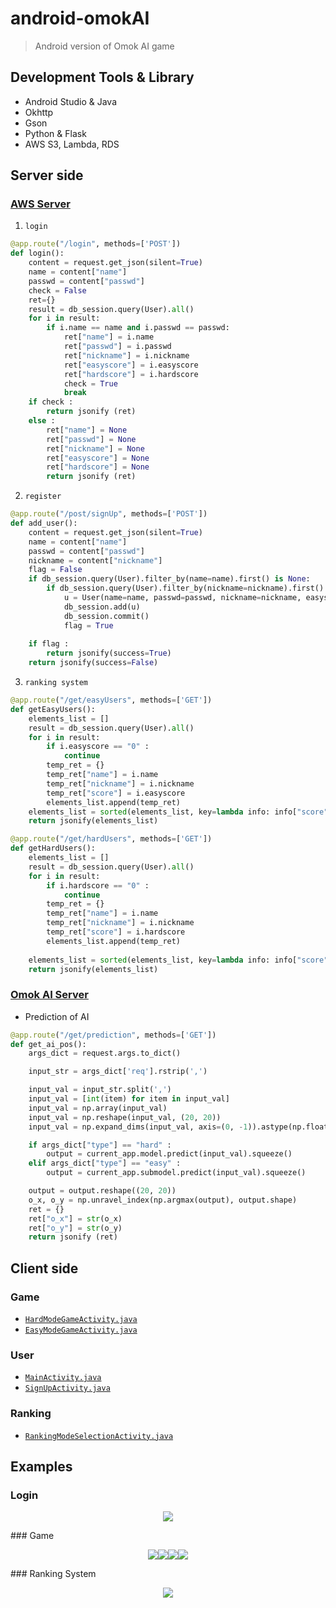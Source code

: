 # android-omokAI
> Android version of Omok AI game

## Development Tools & Library
* Android Studio & Java
* Okhttp
* Gson
* Python & Flask
* AWS S3, Lambda, RDS

## Server side
### [AWS Server](https://github.com/softho0n/android-omokAI/blob/main/server/aws_server.py)
1. `login`
```python
@app.route("/login", methods=['POST'])
def login():
	content = request.get_json(silent=True)
	name = content["name"]
	passwd = content["passwd"]
	check = False
	ret={}
	result = db_session.query(User).all()
	for i in result:
		if i.name == name and i.passwd == passwd:
			ret["name"] = i.name
			ret["passwd"] = i.passwd
			ret["nickname"] = i.nickname
			ret["easyscore"] = i.easyscore
			ret["hardscore"] = i.hardscore
			check = True
			break
	if check :
		return jsonify (ret)
	else :
		ret["name"] = None
		ret["passwd"] = None
		ret["nickname"] = None
		ret["easyscore"] = None
		ret["hardscore"] = None
		return jsonify (ret)
```
2. `register`
```python
@app.route("/post/signUp", methods=['POST'])
def add_user():
    content = request.get_json(silent=True)
    name = content["name"]
    passwd = content["passwd"]
    nickname = content["nickname"]
    flag = False
    if db_session.query(User).filter_by(name=name).first() is None:
        if db_session.query(User).filter_by(nickname=nickname).first() is None:
            u = User(name=name, passwd=passwd, nickname=nickname, easyscore="0", hardscore="0")
            db_session.add(u)
            db_session.commit()
            flag = True
    
    if flag :
        return jsonify(success=True)
    return jsonify(success=False)
```
3. `ranking system`
```python
@app.route("/get/easyUsers", methods=['GET'])
def getEasyUsers():
    elements_list = []
    result = db_session.query(User).all()
    for i in result:
        if i.easyscore == "0" :
            continue
        temp_ret = {}
        temp_ret["name"] = i.name
        temp_ret["nickname"] = i.nickname
        temp_ret["score"] = i.easyscore
        elements_list.append(temp_ret)
    elements_list = sorted(elements_list, key=lambda info: info["score"], reverse=True)
    return jsonify(elements_list)

@app.route("/get/hardUsers", methods=['GET'])
def getHardUsers():
    elements_list = []
    result = db_session.query(User).all()
    for i in result:
        if i.hardscore == "0" :
            continue
        temp_ret = {}
        temp_ret["name"] = i.name
        temp_ret["nickname"] = i.nickname
        temp_ret["score"] = i.hardscore
        elements_list.append(temp_ret)
    
    elements_list = sorted(elements_list, key=lambda info: info["score"], reverse=True)
    return jsonify(elements_list)
```
### [Omok AI Server](https://github.com/softho0n/android-omokAI/blob/main/server/omok_ai_server.py)
* Prediction of AI
```python
@app.route("/get/prediction", methods=['GET'])
def get_ai_pos():
    args_dict = request.args.to_dict()

    input_str = args_dict['req'].rstrip(',')

    input_val = input_str.split(',')
    input_val = [int(item) for item in input_val]
    input_val = np.array(input_val)
    input_val = np.reshape(input_val, (20, 20))
    input_val = np.expand_dims(input_val, axis=(0, -1)).astype(np.float32)

    if args_dict["type"] == "hard" :
        output = current_app.model.predict(input_val).squeeze()
    elif args_dict["type"] == "easy" :
        output = current_app.submodel.predict(input_val).squeeze()

    output = output.reshape((20, 20))
    o_x, o_y = np.unravel_index(np.argmax(output), output.shape)
    ret = {}
    ret["o_x"] = str(o_x)
    ret["o_y"] = str(o_y)
    return jsonify (ret)
```

## Client side
### Game
* [`HardModeGameActivity.java`](https://github.com/softho0n/android-omokAI/blob/main/OmokWithMVP/app/src/main/java/edu/skku/cs/omokwithmvp/HardModeGameActivity.java)
* [`EasyModeGameActivity.java`](https://github.com/softho0n/android-omokAI/blob/main/OmokWithMVP/app/src/main/java/edu/skku/cs/omokwithmvp/EasyModeGameActivity.java)
### User
* [`MainActivity.java`](https://github.com/softho0n/android-omokAI/blob/main/OmokWithMVP/app/src/main/java/edu/skku/cs/omokwithmvp/MainActivity.java)
* [`SignUpActivity.java`](https://github.com/softho0n/android-omokAI/blob/main/OmokWithMVP/app/src/main/java/edu/skku/cs/omokwithmvp/SignUpActivity.java)
### Ranking
* [`RankingModeSelectionActivity.java`](https://github.com/softho0n/android-omokAI/blob/main/OmokWithMVP/app/src/main/java/edu/skku/cs/omokwithmvp/RankingModeSelectionActivity.java)

## Examples
### Login
<p align="center"><img src="https://github.com/softho0n/android-omokAI/blob/main/examples/login.png"></p>
### Game
<p align="center"><img src="https://github.com/softho0n/android-omokAI/blob/main/examples/game_1.png"><img src="https://github.com/softho0n/android-omokAI/blob/main/examples/game_2.png"><img src="https://github.com/softho0n/android-omokAI/blob/main/examples/game_3.png"><img src="https://github.com/softho0n/android-omokAI/blob/main/examples/game_4.png"></p>
### Ranking System
<p align="center"><img src="https://github.com/softho0n/android-omokAI/blob/main/examples/ranking.png"></p>
